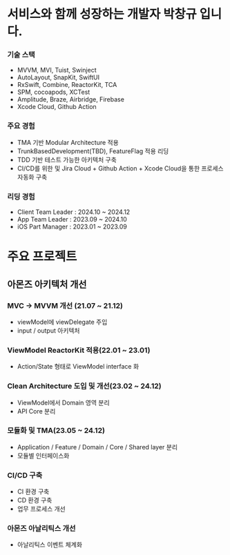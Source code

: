# 서비스와 함께 성장하는 개발자 박창규 입니다.

### 기술 스택
  - MVVM, MVI, Tuist, Swinject
  - AutoLayout, SnapKit, SwiftUI
  - RxSwift, Combine, ReactorKit, TCA
  - SPM, cocoapods, XCTest
  - Amplitude, Braze, Airbridge, Firebase
  - Xcode Cloud, Github Action

### 주요 경험
  - TMA 기반 Modular Architecture 적용
  - TrunkBasedDevelopment(TBD), FeatureFlag 적용 리딩
  - TDD 기반 테스트 가능한 아키텍처 구축
  - CI/CD를 위한 및 Jira Cloud + Github Action + Xcode Cloud을 통한 프로세스 자동화 구축

### 리딩 경험
- Client Team Leader : 2024.10 ~ 2024.12
- App Team Leader : 2023.09 ~ 2024.10
- iOS Part Manager : 2023.01 ~ 2023.09


# 주요 프로젝트

## 아몬즈 아키텍처 개선
### MVC -> MVVM 개선 (21.07 ~ 21.12)
- viewModel에 viewDelegate 주입
- input / output 아키텍처

### ViewModel ReactorKit 적용(22.01 ~ 23.01)
- Action/State 형태로 ViewModel interface 화

### Clean Architecture 도입 및 개선(23.02 ~ 24.12)
- ViewModel에서 Domain 영역 분리
- API Core 분리

### 모듈화 및 TMA(23.05 ~ 24.12)
- Application / Feature / Domain / Core / Shared layer 분리
- 모듈별 인터페이스화

### CI/CD 구축
- CI 환경 구축
- CD 환경 구축
- 업무 프로세스 개선

### 아몬즈 아날리틱스 개선
- 아날리틱스 이벤트 체계화
